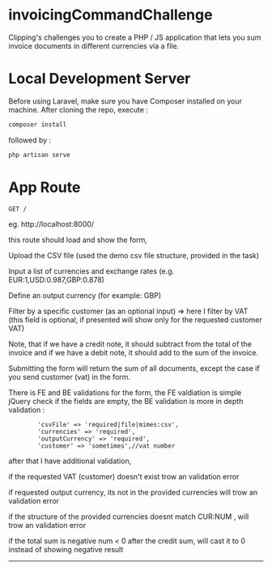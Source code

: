 # invoicingCommandChallenge
Clipping's challenges you to create a PHP / JS application that lets you sum invoice documents in different currencies via a file.

# Local Development Server
Before using Laravel, make sure you have Composer installed on your machine.
After cloning the repo, execute : 
  ```sh
  composer install
  ```
followed by : 
  ```sh
  php artisan serve
  ```
  
# App Route
  ```sh
  GET /
  ```
eg. http://localhost:8000/

this route should load and show the form, 

Upload the CSV file (used the demo csv file structure, provided in the task)

Input a list of currencies and exchange rates (e.g. EUR:1,USD:0.987,GBP:0.878)

Define an output currency (for example: GBP)

Filter by a specific customer (as an optional input) => here I filter by VAT (this field is optional, if presented will show only for the requested customer VAT)

Note, that if we have a credit note, it should subtract from the total of the invoice and if we have a debit note, it should add to the sum of the invoice.

Submitting the form will return the sum of all documents, except the case if you send customer (vat) in the form.

There is FE and BE validations for the form, the FE valdiation is simple jQuery check if the fields are empty, the BE validation is more in depth validation : 

            'csvFile' => 'required|file|mimes:csv',
            'currencies' => 'required',
            'outputCurrency' => 'required',
            'customer' => 'sometimes',//vat number

after that I have additional validation, 

if the requested VAT (customer) doesn't exist trow an validation error

if requested output currency, its not in the provided currencies will trow an validation error

if the structure of the provided currencies doesnt match CUR:NUM , will trow an validation error

if the total sum is negative num < 0 after the credit sum, will cast it to 0 instead of showing negative result

------------------------------------------------------------------------------------------------------------------------------------------------------------------
